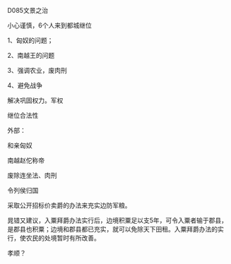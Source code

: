 D085文景之治

小心谨慎，6个人来到都城继位

1、匈奴的问题；

2、南越王的问题

3、强调农业，废肉刑

4、避免战争

解决巩固权力。军权

继位合法性

外部：

和亲匈奴

南越赵佗称帝

废除连坐法、肉刑

令列侯归国

采取公开招标价卖爵的办法来充实边防军粮。

晁错又建议，入粟拜爵办法实行后，边境积粟足以支5年，可令入粟者输于郡县，是郡县也积粟；边境和郡县都已充实，就可以免除天下田租。入粟拜爵办法的实行，使农民的处境暂时有所改善。

孝顺？